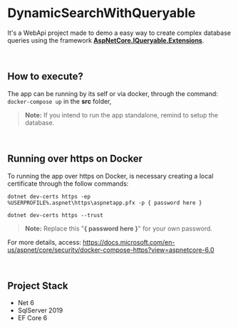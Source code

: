 # DynamicSearchWithQueryable

It's a WebApi project made to demo a easy way to create complex database queries using the framework <b>[AspNetCore.IQueryable.Extensions](https://github.com/brunohbrito/AspNetCore.IQueryable.Extensions#all-in-one)</b>.
  
<br/>

## How to execute?
The app can be running by its self or via docker, through the command: <code>docker-compose up</code> in the <b>src</b> folder,

> <b>Note:</b> If you intend to run the app standalone, remind to setup the database.

<br/>

## Running over https on Docker
To running the app over https on Docker, is necessary creating a local certificate through the follow commands:

<code>dotnet dev-certs https -ep %USERPROFILE%\.aspnet\https\aspnetapp.pfx -p { password here }</code>  
    
<code>dotnet dev-certs https --trust </code>

> <b>Note:</b> Replace this "<b>{ password here }</b>" for your own password.

For more details, access: https://docs.microsoft.com/en-us/aspnet/core/security/docker-compose-https?view=aspnetcore-6.0

<br/>

## Project Stack
- Net 6
- SqlServer 2019
- EF Core 6

